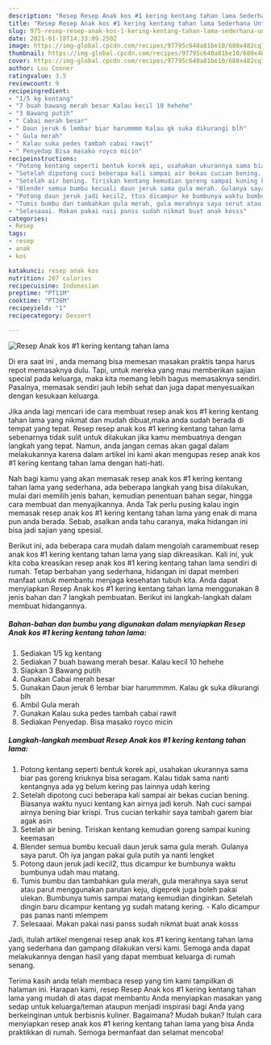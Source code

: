 ```yaml
---
description: "Resep Resep Anak kos #1 kering kentang tahan lama Sederhana Untuk Jualan"
title: "Resep Resep Anak kos #1 kering kentang tahan lama Sederhana Untuk Jualan"
slug: 975-resep-resep-anak-kos-1-kering-kentang-tahan-lama-sederhana-untuk-jualan
date: 2021-01-18T14:33:09.250Z
image: https://img-global.cpcdn.com/recipes/97795c640a81be10/680x482cq70/resep-anak-kos-1-kering-kentang-tahan-lama-foto-resep-utama.jpg
thumbnail: https://img-global.cpcdn.com/recipes/97795c640a81be10/680x482cq70/resep-anak-kos-1-kering-kentang-tahan-lama-foto-resep-utama.jpg
cover: https://img-global.cpcdn.com/recipes/97795c640a81be10/680x482cq70/resep-anak-kos-1-kering-kentang-tahan-lama-foto-resep-utama.jpg
author: Lou Conner
ratingvalue: 3.5
reviewcount: 9
recipeingredient:
- "1/5 kg kentang"
- "7 buah bawang merah besar Kalau kecil 10 hehehe"
- "3 Bawang putih"
- " Cabai merah besar"
- " Daun jeruk 6 lembar biar harummmm Kalau gk suka dikurangi blh"
- " Gula merah"
- " Kalau suka pedes tambah cabai rawit"
- " Penyedap Bisa masako royco micin"
recipeinstructions:
- "Potong kentang seperti bentuk korek api, usahakan ukurannya sama biar pas goreng kriuknya bisa seragam. Kalau tidak sama nanti kentangnya ada yg belum kering pas lainnya udah kering"
- "Setelah dipotong cuci beberapa kali sampai air bekas cucian bening. Biasanya waktu nyuci kentang kan airnya jadi keruh. Nah cuci sampai airnya bening biar krispi. Trus cucian terkahir saya tambah garem biar agak asin"
- "Setelah air bening. Tiriskan kentang kemudian goreng sampai kuning keemasan"
- "Blender semua bumbu kecuali daun jeruk sama gula merah. Gulanya saya parut. Oh iya jangan pakai gula putih ya nanti lengket"
- "Potong daun jeruk jadi kecil2, ttus dicampur ke bumbunya waktu bumbunya udah mau matang."
- "Tumis bumbu dan tambahkan gula merah, gula merahnya saya serut atau parut menggunakan parutan keju, digeprek juga boleh pakai ulekan. Bumbunya tumis sampai matang kemudian dinginkan. Setelah dingin baru dicampur kentang yg sudah matang kering.  Kalo dicampur pas panas nanti mlempem"
- "Selesaaai. Makan pakai nasi panss sudah nikmat buat anak kosss"
categories:
- Resep
tags:
- resep
- anak
- kos

katakunci: resep anak kos 
nutrition: 207 calories
recipecuisine: Indonesian
preptime: "PT11M"
cooktime: "PT36M"
recipeyield: "1"
recipecategory: Dessert

---
```



![Resep Anak kos #1 kering kentang tahan lama](https://img-global.cpcdn.com/recipes/97795c640a81be10/680x482cq70/resep-anak-kos-1-kering-kentang-tahan-lama-foto-resep-utama.jpg)

Di era  saat ini , anda memang bisa memesan masakan praktis tanpa harus repot memasaknya dulu. Tapi, untuk mereka yang mau memberikan sajian special pada keluarga, maka kita memang lebih bagus memasaknya sendiri. Pasalnya, memasak sendiri jauh lebih sehat dan juga dapat menyesuaikan dengan kesukaan keluarga.

Jika anda lagi mencari ide cara membuat resep anak kos #1 kering kentang tahan lama yang nikmat dan mudah dibuat,maka anda sudah berada di tempat yang tepat. Resep resep anak kos #1 kering kentang tahan lama  sebenarnya tidak sulit untuk dilakukan jika kamu membuatnya dengan langkah yang tepat. Namun, anda jangan cemas akan gagal dalam melakukannya 
karena dalam artikel ini kami akan mengupas resep anak kos #1 kering kentang tahan lama dengan hati-hati.  



Nah bagi kamu yang akan memasak resep anak kos #1 kering kentang tahan lama yang sederhana, ada beberapa langkah yang bisa dilakukan, mulai dari memilih jenis bahan, kemudian penentuan bahan segar, hingga cara membuat dan menyajikannya. Anda Tak perlu pusing kalau ingin memasak resep anak kos #1 kering kentang tahan lama yang enak di mana pun anda berada. Sebab, asalkan anda  tahu caranya, maka hidangan ini bisa jadi sajian yang spesial.

Berikut ini, ada beberapa cara mudah dalam mengolah caramembuat resep anak kos #1 kering kentang tahan lama yang siap dikreasikan. Kali ini, yuk kita coba kreasikan resep anak kos #1 kering kentang tahan lama sendiri di rumah. Tetap berbahan yang sederhana, hidangan ini dapat memberi manfaat untuk membantu menjaga kesehatan tubuh kita. Anda dapat menyiapkan Resep Anak kos #1 kering kentang tahan lama menggunakan 8 jenis bahan dan 7 langkah pembuatan. Berikut ini langkah-langkah dalam membuat hidangannya.

<!--inarticleads1-->

##### Bahan-bahan dan bumbu yang digunakan dalam menyiapkan Resep Anak kos #1 kering kentang tahan lama:

1. Sediakan 1/5 kg kentang
1. Sediakan 7 buah bawang merah besar. Kalau kecil 10 hehehe
1. Siapkan 3 Bawang putih
1. Gunakan  Cabai merah besar
1. Gunakan  Daun jeruk 6 lembar biar harummmm. Kalau gk suka dikurangi blh
1. Ambil  Gula merah
1. Gunakan  Kalau suka pedes tambah cabai rawit
1. Sediakan  Penyedap. Bisa masako royco micin




<!--inarticleads2-->

##### Langkah-langkah membuat Resep Anak kos #1 kering kentang tahan lama:

1. Potong kentang seperti bentuk korek api, usahakan ukurannya sama biar pas goreng kriuknya bisa seragam. Kalau tidak sama nanti kentangnya ada yg belum kering pas lainnya udah kering
1. Setelah dipotong cuci beberapa kali sampai air bekas cucian bening. Biasanya waktu nyuci kentang kan airnya jadi keruh. Nah cuci sampai airnya bening biar krispi. Trus cucian terkahir saya tambah garem biar agak asin
1. Setelah air bening. Tiriskan kentang kemudian goreng sampai kuning keemasan
1. Blender semua bumbu kecuali daun jeruk sama gula merah. Gulanya saya parut. Oh iya jangan pakai gula putih ya nanti lengket
1. Potong daun jeruk jadi kecil2, ttus dicampur ke bumbunya waktu bumbunya udah mau matang.
1. Tumis bumbu dan tambahkan gula merah, gula merahnya saya serut atau parut menggunakan parutan keju, digeprek juga boleh pakai ulekan. Bumbunya tumis sampai matang kemudian dinginkan. Setelah dingin baru dicampur kentang yg sudah matang kering.  - Kalo dicampur pas panas nanti mlempem
1. Selesaaai. Makan pakai nasi panss sudah nikmat buat anak kosss




Jadi, itulah artikel mengenai  resep anak kos #1 kering kentang tahan lama  yang sederhana dan gampang dilakukan versi kami. Semoga anda dapat melakukannya dengan hasil yang dapat membuat keluarga di rumah senang. 

Terima kasih anda telah membaca resep yang tim kami tampilkan di halaman ini. Harapan kami, resep  Resep Anak kos #1 kering kentang tahan lama yang mudah di atas dapat membantu Anda menyiapkan masakan yang sedap untuk keluarga/teman ataupun menjadi inspirasi bagi Anda yang berkeinginan untuk berbisnis kuliner. Bagaimana? Mudah bukan? Itulah cara menyiapkan resep anak kos #1 kering kentang tahan lama yang bisa Anda praktikkan di rumah. Semoga bermanfaat dan selamat mencoba!

